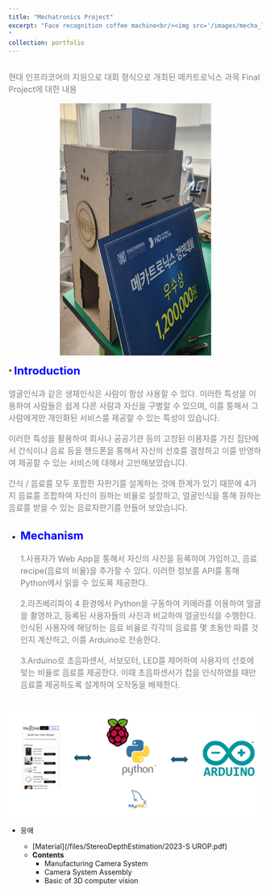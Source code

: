 ```yaml
---
title: "Mechatronics Project"
excerpt: "Face recognition coffee machine<br/><img src='/images/mecha_logo.png' width='500' height='300'>
"
collection: portfolio
---
```



<br>
<span style = "font-size:16px; color: gray;"> 현대 인프라코어의 지원으로 대회 형식으로 개최된 메카트로닉스 과목 Final Project에 대한 내용</span>
<br><br>
<img src='/images/mecha_prize.jpg' width="300" height="500" style="display: block; margin: 0 auto;" alt="Mecha Prize">

<br>
* <strong style = "color: blue; font-size:22px;">Introduction</strong><br>
    <span style = "font-size:16px; color: gray;"><br> 
    얼굴인식과 같은 생체인식은 사람이 항상 사용할 수 있다. 이러한 특성을 이용하여 사람들은 쉽게 다른 사람과 자신을 구별할 수 있으며, 이를 통해서 그 사람에게만 개인화된 서비스를 제공할 수 있는 특성이 있습니다.
    </span><br><br><span style = "font-size:16px; color: gray;">
    이러한 특성을 활용하여 회사나 공공기관 등의 고정된 이용자를 가진 집단에서 간식이나 음료 등을 핸드폰을 통해서 자신의 선호를 결정하고 이를 반영하여 제공할 수 있는 서비스에 대해서 고안해보았습니다.
    </span><br><br><span style = "font-size:16px; color: gray;">
    간식 / 음료를 모두 포함한 자판기를 설계하는 것에 한계가 있기 때문에 4가지 음료를 조합하여 자신이 원하는 비율로 설정하고, 얼굴인식을 통해 원하는 음료를 받을 수 있는 음료자판기를 만들어 보았습니다.
    </span><br><br>


* <strong style = "color: blue; font-size:22px;">Mechanism</strong><br>
    <span style = "font-size:16px; color: gray;"><br> 
    1.사용자가 Web App을 통해서 자신의 사진을 등록하며 가입하고, 음료 recipe(음료의 비율)을 추가할 수 있다. 이러한 정보를 API를 통해 Python에서 읽을 수 있도록 제공한다.
    </span><br><br><span style = "font-size:16px; color: gray;">
    2.라즈베리파이 4 환경에서 Python을 구동하여 카메라를 이용하여 얼굴을 촬영하고, 등록된 사용자들의 사진과 비교하여 얼굴인식을 수행한다. 인식된 사용자에 해당하는 음료 비율로 각각의 음료를 몇 초동안 따를 것인지 계산하고, 이를 Arduino로 전송한다.
    </span><br><br><span style = "font-size:16px; color: gray;">
    3.Arduino로 초음파센서, 서보모터, LED를 제어하여 사용자의 선호에 맞는 비율로 음료를 제공한다. 이때 초음파센서가 컵을 인식하였을 때만 음료를 제공하도록 설계하여 오작동을 배제한다.
    </span><br><br>

<img src='/images/mecha.png'/>


* 응애

    * [Material](/files/StereoDepthEstimation/2023-S UROP.pdf)
    * <strong> Contents</strong>
        * Manufacturing Camera System
        * Camera System Assembly
        * Basic of 3D computer vision


